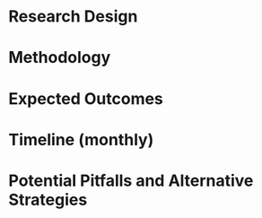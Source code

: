 # Research Design

# Methodology

# Expected Outcomes

# Timeline (monthly)

# Potential Pitfalls and Alternative Strategies
